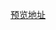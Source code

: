 [预览地址](http://htmlpreview.github.io/?https://github.com/iuunhao/vimwiki/blob/master/vimwiki_html/index.html)